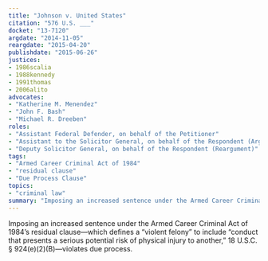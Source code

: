 ```yaml
---
title: "Johnson v. United States"
citation: "576 U.S. ___"
docket: "13-7120"
argdate: "2014-11-05"
reargdate: "2015-04-20"
publishdate: "2015-06-26"
justices:
- 1986scalia
- 1988kennedy
- 1991thomas
- 2006alito
advocates:
- "Katherine M. Menendez"
- "John F. Bash"
- "Michael R. Dreeben"
roles:
- "Assistant Federal Defender, on behalf of the Petitioner"
- "Assistant to the Solicitor General, on behalf of the Respondent (Argument)"
- "Deputy Solicitor General, on behalf of the Respondent (Reargument)"
tags:
- "Armed Career Criminal Act of 1984"
- "residual clause"
- "Due Process Clause"
topics:
- "criminal law"
summary: "Imposing an increased sentence under the Armed Career Criminal Act of 1984’s residual clause—which defines a “violent felony” to include “conduct that presents a serious potential risk of physical injury to another,” 18 U.S.C. § 924(e)(2)(B)—violates due process."
---
```

Imposing an increased sentence under the Armed Career Criminal Act of 1984’s residual clause—which defines a “violent felony” to include “conduct that presents a serious potential risk of physical injury to another,” 18 U.S.C. § 924(e)(2)(B)—violates due process.
